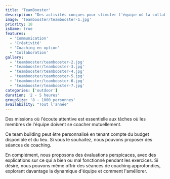 ```yaml
---
title: 'TeamBooster'
description: "Des activités conçues pour stimuler l'équipe où la collaboration est la clé du succès."
image: 'teambooster/teambooster-1.jpg'
priority: 18
isGame: true
features:
  - 'Communication'
  - 'Créativité'
  - 'Coaching en option'
  - 'Collaboration'
gallery:
  - 'teambooster/teambooster-2.jpg'
  - 'teambooster/teambooster-3.jpg'
  - 'teambooster/teambooster-4.jpg'
  - 'teambooster/teambooster-5.jpg'
  - 'teambooster/teambooster-6.jpg'
  - 'teambooster/teambooster-7.jpg'
categories: ['outdoor']
duration: '2 - 5 heures'
groupSize: '8 - 1000 personnes'
availability: "Tout l'année"
---
```


Des missions où l'écoute attentive est essentielle aux tâches où les membres de l'équipe doivent se coacher mutuellement.

Ce team building peut être personnalisé en tenant compte du budget disponible et du lieu.
Si vous le souhaitez, nous pouvons proposer des séances de coaching.

En complément, nous proposons des évaluations perspicaces, avec des explications sur ce qui a bien ou mal fonctionné pendant les exercices. Si désiré, nous pouvons même offrir des séances de coaching approfondies, explorant davantage la dynamique d'équipe et comment l'améliorer.
